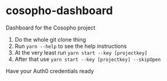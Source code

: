 # cosopho-dashboard
Dashboard for the Cosopho project

1. Do the whole git clone thing
2. Run `yarn --help` to see the help instructions
3. At the very least run `yarn start --key [projectkey]`
4. After that use `yarn start --key [projectkey] --skipOpen`

Have your Auth0 credentials ready

